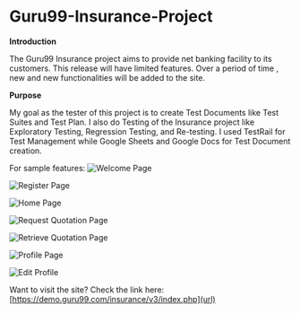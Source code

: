 # Guru99-Insurance-Project

**Introduction**

The Guru99 Insurance project aims to provide net banking facility to its customers.
This release will have limited features. Over a period of time , new and new functionalities will be added to the site.

**Purpose**

My goal as the tester of this project is to create Test Documents like Test Suites and Test Plan. I also do Testing of the Insurance project like Exploratory Testing, Regression Testing, and Re-testing. I used TestRail for Test Management while Google Sheets and Google Docs for Test Document creation.  

For sample features:
![Welcome Page](https://github.com/Charlon-Dale/Guru99-Insurance-Project/assets/72959843/183f0dd3-36ba-4afe-9ecb-a75a69b3f1d7)

![Register Page](https://github.com/Charlon-Dale/Guru99-Insurance-Project/assets/72959843/0ed8c35f-fac5-4656-a6f9-b0b66fabe928)

![Home Page](https://github.com/Charlon-Dale/Guru99-Insurance-Project/assets/72959843/be14ec12-b686-4ed3-a920-f647655a4c48)

![Request Quotation Page](https://github.com/Charlon-Dale/Guru99-Insurance-Project/assets/72959843/bb88d3c4-7df6-4852-8a92-8391814e1dd0)

![Retrieve Quotation Page](https://github.com/Charlon-Dale/Guru99-Insurance-Project/assets/72959843/66cad519-8c35-45fe-8bd8-f5041c1fa96a)

![Profile Page](https://github.com/Charlon-Dale/Guru99-Insurance-Project/assets/72959843/d47c9384-4a39-497b-92f1-ce5c8c56799f)

![Edit Profile](https://github.com/Charlon-Dale/Guru99-Insurance-Project/assets/72959843/050923d5-8423-4d2a-8623-647cf7f26fde)


Want to visit the site? Check the link here: [https://demo.guru99.com/insurance/v3/index.php](url)
